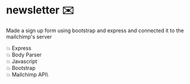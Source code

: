 # newsletter :envelope:

Made a sign up form using bootstrap and express and connected it to the mailchimp's server  

:boom: Express\
:boom: Body Parser\
:boom: Javascript\
:boom: Bootstrap\
:boom: Mailchimp API\
